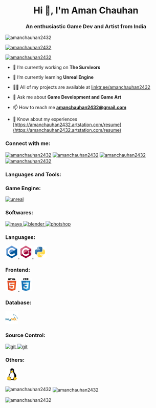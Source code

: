 <h1 align="center">Hi 👋, I'm Aman Chauhan</h1>
<h3 align="center">An enthusiastic Game Dev and Artist from India</h3>

<p align="left"> <img src="https://komarev.com/ghpvc/?username=amanchauhan2432&label=Profile%20views&color=0e75b6&style=flat" alt="amanchauhan2432" /> </p>

<p align="left"> <a href="https://github.com/ryo-ma/github-profile-trophy"><img src="https://github-profile-trophy.vercel.app/?username=amanchauhan2432" alt="amanchauhan2432" /></a> </p>

<p align="left"> <a href="https://twitter.com/amanchauhan2432" target="blank"><img src="https://img.shields.io/twitter/follow/amanchauhan2432?logo=twitter&style=for-the-badge" alt="amanchauhan2432" /></a> </p>

- 🔭 I’m currently working on **The Survivors**

- 🌱 I’m currently learning **Unreal Engine**

- 👨‍💻 All of my projects are available at [linktr.ee/amanchauhan2432](linktr.ee/amanchauhan2432)

- 💬 Ask me about **Game Development and Game Art**

- 📫 How to reach me **amanchauhan2432@gmail.com**

- 📄 Know about my experiences [https://amanchauhan2432.artstation.com/resume](https://amanchauhan2432.artstation.com/resume)

<h3 align="left">Connect with me:</h3>
<p align="left">
<a href="https://twitter.com/amanchauhan2432" target="blank"><img align="center" src="https://raw.githubusercontent.com/rahuldkjain/github-profile-readme-generator/master/src/images/icons/Social/twitter.svg" alt="amanchauhan2432" height="30" width="40" /></a>
<a href="https://linkedin.com/in/amanchauhan2432" target="blank"><img align="center" src="https://raw.githubusercontent.com/rahuldkjain/github-profile-readme-generator/master/src/images/icons/Social/linked-in-alt.svg" alt="amanchauhan2432" height="30" width="40" /></a>
<a href="https://fb.com/amanchauhan2432" target="blank"><img align="center" src="https://raw.githubusercontent.com/rahuldkjain/github-profile-readme-generator/master/src/images/icons/Social/facebook.svg" alt="amanchauhan2432" height="30" width="40" /></a>
<a href="https://instagram.com/amanchauhan2432" target="blank"><img align="center" src="https://raw.githubusercontent.com/rahuldkjain/github-profile-readme-generator/master/src/images/icons/Social/instagram.svg" alt="amanchauhan2432" height="30" width="40" /></a>
</p>

<h3 align="left">Languages and Tools:</h3>
<p align="left"> 
  
  <h3 align="left">Game Engine:</h3>
  <a href="https://unrealengine.com/" target="_blank" rel="noreferrer"> <img src="https://raw.githubusercontent.com/kenangundogan/fontisto/036b7eca71aab1bef8e6a0518f7329f13ed62f6b/icons/svg/brand/unreal-engine.svg" alt="unreal" width="40" height="40"/> </a>
  
  <h3 align="left">Softwares:</h3>
  <a href="https://www.autodesk.com/products/maya/" target="_blank" rel="noreferrer"> <img src="https://img.icons8.com/color/344/autodesk-maya.png" alt="maya" width="40" height="40"/> </a> <a href="https://www.blender.org/" target="_blank" rel="noreferrer"> <img src="https://download.blender.org/branding/community/blender_community_badge_white.svg" alt="blender" width="40" height="40"/> </a> </a> <a href="https://www.adobe.com/in/products/photoshop.html" target="_blank" rel="noreferrer"> <img src="https://www.adobe.com/content/dam/acom/one-console/icons_rebrand/ps_appicon.svg" alt="photshop" width="40" height="40"/> </a> </a> <!--- <a href="https://www.adobe.com/in/products/substance3d-painter.html" target="_blank" rel="noreferrer"> <img src="https://www.adobe.com/content/dam/cc/icons/pt_appicon_256.svg" alt="substance" width="40" height="40"/> </a> <a href="https://pixologic.com/" target="_blank" rel="noreferrer"> <img src="https://logodix.com/logo/1890516.png" alt="zbrush" width="40" height="40"/> </a> --->
   
   <h3 align="left">Languages:</h3>
  <a href="https://www.cprogramming.com/" target="_blank" rel="noreferrer"> <img src="https://raw.githubusercontent.com/devicons/devicon/master/icons/c/c-original.svg" alt="c" width="40" height="40"/> </a> <a href="https://www.w3schools.com/cpp/" target="_blank" rel="noreferrer"> <img src="https://raw.githubusercontent.com/devicons/devicon/master/icons/cplusplus/cplusplus-original.svg" alt="cplusplus" width="40" height="40"/> </a> <a href="https://www.python.org" target="_blank" rel="noreferrer"> <img src="https://raw.githubusercontent.com/devicons/devicon/master/icons/python/python-original.svg" alt="python" width="40" height="40"/> </a>
  
  <h3 align="left">Frontend:</h3>
  <a href="https://www.w3.org/html/" target="_blank" rel="noreferrer"> <img src="https://raw.githubusercontent.com/devicons/devicon/master/icons/html5/html5-original-wordmark.svg" alt="html5" width="40" height="40"/> </a> <a href="https://www.w3schools.com/css/" target="_blank" rel="noreferrer"> <img src="https://raw.githubusercontent.com/devicons/devicon/master/icons/css3/css3-original-wordmark.svg" alt="css3" width="40" height="40"/> </a>
  
  
  <h3 align="left">Database:</h3>
  <a href="https://www.mysql.com/" target="_blank" rel="noreferrer"> <img src="https://raw.githubusercontent.com/devicons/devicon/master/icons/mysql/mysql-original-wordmark.svg" alt="mysql" width="40" height="40"/> </a>

  <h3 align="left">Source Control:</h3>
  <a href="https://git-scm.com/" target="_blank" rel="noreferrer"> <img src="https://www.vectorlogo.zone/logos/git-scm/git-scm-icon.svg" alt="git" width="40" height="40"/> </a> <a href="https://github.com/" target="_blank" rel="noreferrer"> <img src="https://img.icons8.com/material-outlined/344/github.png" alt="git" width="40" height="40"/> </a>
  
  <h3 align="left">Others:</h3>  
  <a href="https://www.linux.org/" target="_blank" rel="noreferrer"> <img src="https://raw.githubusercontent.com/devicons/devicon/master/icons/linux/linux-original.svg" alt="linux" width="40" height="40"/> </a>

</p>

<p><img align="left" src="https://github-readme-stats.vercel.app/api/top-langs?username=amanchauhan2432&show_icons=true&locale=en&layout=compact" alt="amanchauhan2432" /></p>

<p>&nbsp;<img align="center" src="https://github-readme-stats.vercel.app/api?username=amanchauhan2432&show_icons=true&locale=en" alt="amanchauhan2432" /></p>

<p><img align="center" src="https://github-readme-streak-stats.herokuapp.com/?user=amanchauhan2432&" alt="amanchauhan2432" /></p>
